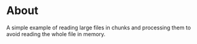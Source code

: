 # About

A simple example of reading large files in chunks and processing them to avoid reading the whole file in memory.
